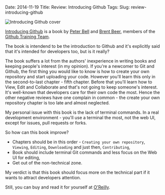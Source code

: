 Date: 2014-11-19
Title: Review: Introducing Github
Tags:
Slug: review-introducing-github


![Introducing Github cover](http://akamaicovers.oreilly.com/images/0636920033059/lrg.jpg "Introducing Github cover")


[Introducing Github](http://shop.oreilly.com/product/0636920033059.do) is a book by [Peter Bell](http://www.oreilly.com/pub/au/6204) and [Brent Beer](http://www.oreilly.com/pub/au/6247), members of the [Github Training Team](https://github.com/githubtraining).


The book is intendend to be the introduction to Github and it's explicitly said that it's intended for developers too, but is it really?

The book suffers a lot from the authors' inexperience in writing books and keeping people's interest (in my opinion). If you're a newcomer to Git and Github, the first thing you would like to know is how to create your own repository and start uploading your code. However you'll learn this only in the second-to-last chapter - fifth chapter. Before that you'll learn how to View, Edit and Collaborate and that's not going to keep someone's interest. It's well-known that developers care for their own code the most. Hence the other negative reviews have one complain in common - the create your own repository chapter is too late and almost neglected.

My personal issue with this book is the lack of terminal commands. In a real development environment - you'll use a terminal the most, not the web UI, except for issues, pull requests or forks.


So how can this book improve?

* Chapters should be in this order - `Creating your own repository`, `Viewing`, `Editing`, `Downloading` and just then, `Contributing`,
* Book should include terminal Git commands and less focus on the Web UI for editing,
* Get out of the non-technical zone.


My verdict is that this book should focus more on the technical part if it wants to attract developers attention.


Still, you can buy and read it for yourself at [O'Reilly](http://shop.oreilly.com/product/0636920033059.do#).
